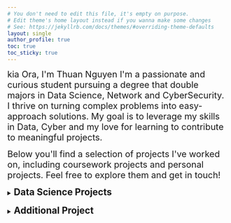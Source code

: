 ```yaml
---
# You don't need to edit this file, it's empty on purpose.
# Edit theme's home layout instead if you wanna make some changes
# See: https://jekyllrb.com/docs/themes/#overriding-theme-defaults
layout: single
author_profile: true
toc: true
toc_sticky: true
---
```

<span style = "font-size: 20px">kia Ora, I'm Thuan Nguyen
I'm a passionate and curious student pursuing a degree that double majors in Data Science, Network and CyberSecurity. I thrive on turning complex problems into easy-approach solutions. My goal is to leverage my skills in Data, Cyber and my love for learning to contribute to meaningful projects.

<span style = "font-size: 20px">Below you'll find a selection of projects I've worked on, including coursework projects and personal projects. Feel free to explore them and get in touch!

<details markdown="1">
<summary><h2 style="display: inline;">Data Science Projects</h2></summary>

### [Project 1: Walmart Sales Analysis](https://github.com/NguyenThuan-data/Walmart_Sales_Analysis)
* Executed a complete data lifecycle, starting with data acquisition from the **Kaggle API**, up to 10,000 records, followed by rigorous cleaning and transformation using a **Python** script.
* Leveraged Python libraries like Pandas and NumPy for intensive data wrangling, including handling missing values, fixing data types, and performing feature engineering to create new columns like **Total Amount** for richer analysis.
* Architected a data pipeline to load around 10,000 rows of cleaned data into a **PostgreSQL** database using **SQLAlchemy**, then authored complex SQL queries to uncover deep insights into sales patterns and customer behavior.
* Successfully identified key performance indicators, including the most profitable product lines, top-performing branches by revenue, and peak shopping hours to inform staffing and inventory decisions.
* **Tech Stack**: Python, Pandas, NumPy, PostgreSQL, SQLAlchemy, Kaggle API

### [Project 2: Employee Performance Analysis](https://github.com/NguyenThuan-data/School_Project_2_Employee_Performance_Analysis)
* Analyzed a dataset of **7,000+** employee records across **20+** features to understand patterns and drivers of employee performance in a corporate environment
* Conducted exploratory data analysis **(EDA)** using Python libraries **(pandas, seaborn, matplotlib)** to visualize trends, detect anomalies, and uncover feature relationships
* Performed **data cleaning** by identifying and removing duplicate records, handling missing values, and treating outliers using the IQR method
* **Generated visual insights** through box plots, scatter plots, and correlation heatmaps to identify high-variance performance indicators and anomalies
* Applied **feature engineering** and selection techniques to prepare the dataset for modeling, aiming to support future predictive analysis or HR decision-making
* **Tech Stack**: Python, Pandas, Seaborn, Matplotlib

### [Project 3: Obesity Analysis Project](https://github.com/NguyenThuan-data/School_Project_3_ObesityAnalysis)
* The project aims to investigate the relationship between lifestyle factors and obesity levels.
* The project uses the 'Dataset for estimation of obesity levels based on eating habits and physical condition in individuals from Colombia, Peru and Mexico'.
* The project seeks to answer the question:**What dietary habits and daily living habits are significantly affected obesity levels?**
* **Tech Stack**: Python, Pandas, Matplotlib, Scikit-learn

### [Project 4: Bank Marketing Campaign Analysis](https://github.com/NguyenThuan-data/School_Project_4_Bank_Analysis)
*	Conducted exploratory data analysis **(EDA)** on over **40,000** customer records, **17 attributes**, performing data cleaning, transformation, and feature selection to enhance model performance
*	Authored a **2,500-word** structured report, synthesizing findings, integrating **data visualizations**, and presenting insights in a clear, data-driven narrative
*	Explored **artificial neural networks (ANNs), optimizing multilayer perceptron (MLP)** architectures through cross-validation, and hyperparameter tuning
*	Developed predictive models for bank marketing campaign outcomes using **K-Nearest Neighbors (KNN) and Naïve Bayes (NB)**, evaluating model performance with confusion matrices, and classification reports
*	**Tech Stack**: Python, Scikit-learn, K-Nearest Neighbors (KNN), Naïve Bayes (NB), Artificial Neural Networks (ANNs)

### [Project 5: Data Science Salary Estimator](https://github.com/NguyenThuan-data/ds_salary_proj)
* Created a tool that estimates data science salaries to help data scientists negotiate their income when they get a job.
* Using dowloaded dataset that contain over 3000 job descriptions from **Kaggle** (can not scrape from Glassdoor)
* Engineered features from the text of each job description to quantify the value companies put on python, excel, aws, and spark. 
* Optimized **Linear, Lasso, and Random Forest Regressors** using GridsearchCV to reach the best model.
* **Tech Stack**: Python, Scikit-learn, Pandas, Linear Regression, Lasso Regression, Random Forest 

### [Project 6: Wellington Transport Road-Works](https://github.com/NguyenThuan-data/Database_schoolPro_1)
* The project for Wellington Transport (WT) involves developing a database to manage details of roads, road-works projects, staff, and contracts within their region.
* The database stores comprehensive information on roads (ID, name, category, length, sub-section hierarchy), locations (ID, name, coordinates), projects (code, name, dates), staff (ID, roles over time), and contracts with external contractors (number, costs, dates, contractor details).
* The project includes the design of the relational database schema, visualized through a physical model ERD (Entity Relationship Diagram) likely created in a tool like **Visual Paradigm**, which shows tables like Location, Road, Project, Staff, Contract, Role, and their relationships.
* This database system is implemented using **SQ**L, with table creation and sample data insertion to track road sub-sections, staff project assignments with roles and timeframes, and contract management, further demonstrated by data retrieval queries.
* **Tech Stack**: SQL, Visual Paradigm, Relational Database Design

### [Project 7: Car Dataset Analysis](https://github.com/NguyenThuan-data/School_Project_1_Car_Analysis-)
* This project involves a comprehensive exploration and analysis of a car dataset to understand the key factors that influence car pricing, fuel efficiency, and market segmentation.
* The analysis includes data preprocessing, visualizations, statistical summaries, and insights derived from multivariate techniques.
* **Tech Stack**: Python, Pandas, Matplotlib, Seaborn
</details>

<br>

<details markdown="1">
<summary><h2 style="display: inline;">Additional Project</h2></summary>

### [Bouncing Ball Simulation with Spinning Arc](https://github.com/NguyenThuan-data/bouncing_ball/tree/master)
* This project is a simple 2D physics simulation of bouncing balls within a circular boundary, featuring a "Pac-Man-like" spinning arc that allows balls to escape. It's built using Pygame.
* If one ball bounce out of the boundry, two new balls will be spawned inside.
</details>
